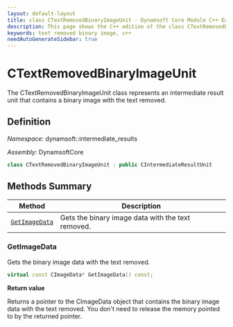 ```yaml
---
layout: default-layout
title: class CTextRemovedBinaryImageUnit - Dynamsoft Core Module C++ Edition API Reference
description: This page shows the C++ edition of the class CTextRemovedBinaryImageUnit in Dynamsoft Core Module.
keywords: text removed binary image, c++
needAutoGenerateSidebar: true
---
```


# CTextRemovedBinaryImageUnit

The CTextRemovedBinaryImageUnit class represents an intermediate result unit that contains a binary image with the text removed.

## Definition

*Namespace:* dynamsoft::intermediate_results

*Assembly:* DynamsoftCore

```cpp
class CTextRemovedBinaryImageUnit : public CIntermediateResultUnit 
```

## Methods Summary

| Method               | Description |
|----------------------|-------------|
| [`GetImageData`](#getimagedata) | Gets the binary image data with the text removed. |

### GetImageData

Gets the binary image data with the text removed.

```cpp
virtual const CImageData* GetImageData() const;
```

**Return value**

Returns a pointer to the CImageData object that contains the binary image data with the text removed. You don't need to release the memory pointed to by the returned pointer.
